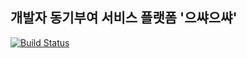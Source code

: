 ## 개발자 동기부여 서비스 플랫폼 '으쌰으쌰'

[![Build Status](https://travis-ci.org/sproutt/eussya-eussya-api.svg?branch=master)](https://travis-ci.org/sproutt/eussya-eussya-api)
